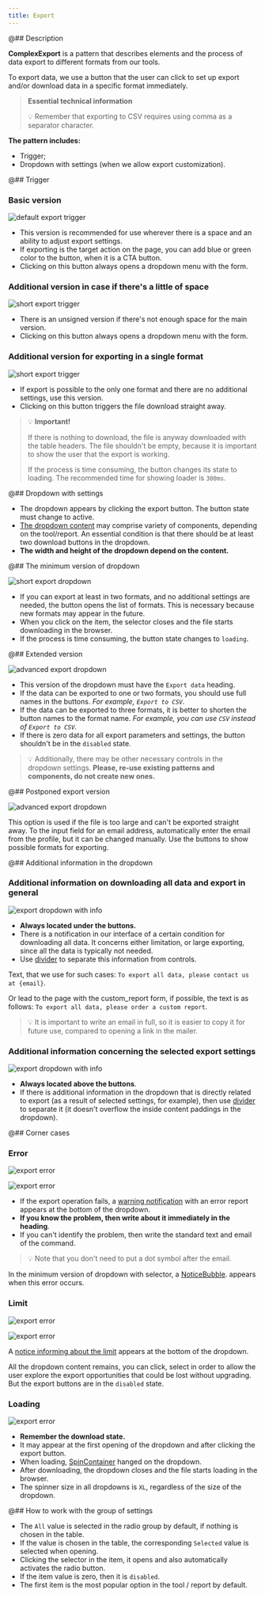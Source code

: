 ```yaml
---
title: Export
---
```


@## Description

**ComplexExport** is a pattern that describes elements and the process of data export to different formats from our tools.

To export data, we use a button that the user can click to set up export and/or download data in a specific format immediately.

> **Essential technical information**
>
> 💡 Remember that exporting to CSV requires using comma as a separator character.

**The pattern includes:**

- Trigger;
- Dropdown with settings (when we allow export customization).

@## Trigger

### Basic version

![default export trigger](static/default-export.png)

- This version is recommended for use wherever there is a space and an ability to adjust export settings.
- If exporting is the target action on the page, you can add blue or green color to the button, when it is a CTA button.
- Clicking on this button always opens a dropdown menu with the form.

### Additional version in case if there's a little of space

![short export trigger](static/short-export.png)

- There is an unsigned version if there's not enough space for the main version.
- Clicking on this button always opens a dropdown menu with the form.

### Additional version for exporting in a single format

![short export trigger](static/advanced-export.png)

- If export is possible to the only one format and there are no additional settings, use this version.
- Clicking on this button triggers the file download straight away.

> 💡 **Important!**
>
> If there is nothing to download, the file is anyway downloaded with the table headers. The file shouldn't be empty, because it is important to show the user that the export is working.
>
> If the process is time consuming, the button changes its state to loading. The recommended time for showing loader is `300ms`.

@## Dropdown with settings

- The dropdown appears by clicking the export button. The button state must change to active.
- [The dropdown content](/components/dropdown-menu/) may comprise variety of components, depending on the tool/report. An essential condition is that there should be at least two download buttons in the dropdown.
- **The width and height of the dropdown depend on the content.**

@## The minimum version of dropdown

![short export dropdown](static/dropdown-1.png)

- If you can export at least in two formats, and no additional settings are needed, the button opens the list of formats. This is necessary because new formats may appear in the future.
- When you click on the item, the selector closes and the file starts downloading in the browser.
- If the process is time consuming, the button state changes to `loading`.

@## Extended version

![advanced export dropdown](static/dropdown-2.png)

- This version of the dropdown must have the `Export data` heading.
- If the data can be exported to one or two formats, you should use full names in the buttons. _For example, `Export to CSV`._
- If the data can be exported to three formats, it is better to shorten the button names to the format name. _For example, you can use `CSV` instead of `Export to CSV`._
- If there is zero data for all export parameters and settings, the button shouldn't be in the `disabled` state.

> 💡 Additionally, there may be other necessary controls in the dropdown settings. **Please, re-use existing patterns and components, do not create new ones.**

@## Postponed export version

![advanced export dropdown](static/dropdown-3.png)

This option is used if the file is too large and can't be exported straight away. To the input field for an email address, automatically enter the email from the profile, but it can be changed manually. Use the buttons to show possible formats for exporting.

@## Additional information in the dropdown

### Additional information on downloading all data and export in general

![export dropdown with info](static/dropdown-info-1.png)

- **Always located under the buttons.**
- There is a notification in our interface of a certain condition for downloading all data. It concerns either limitation, or large exporting, since all the data is typically not needed.
- Use [divider](/components/divider/) to separate this information from controls.

Text, that we use for such cases: `To export all data, please contact us at {email}`.

Or lead to the page with the custom_report form, if possible, the text is as follows: `To export all data, please order a custom report`.

> 💡 It is important to write an email in full, so it is easier to copy it for future use, compared to opening a link in the mailer.

### Additional information concerning the selected export settings

![export dropdown with info](static/dropdown-info-2.png)

- **Always located above the buttons**.
- If there is additional information in the dropdown that is directly related to export (as a result of selected settings, for example), then use [divider](/components/divider/) to separate it (it doesn't overflow the inside content paddings in the dropdown).

@## Corner cases

### Error

![export error](static/export-error-1.png)

![export error](static/export-error-2.png)

- If the export operation fails, a [warning notification](/components/notice) with an error report appears at the bottom of the dropdown.
- **If you know the problem, then write about it immediately in the heading**.
- If you can't identify the problem, then write the standard text and email of the command.

> 💡 Note that you don't need to put a dot symbol after the email.

In the minimum version of dropdown with selector, a [NoticeBubble](/components/notice-bubble). appears when this error occurs.

### Limit

![export error](static/export-limit-1.png)

![export error](static/export-limit-2.png)

A [notice informing about the limit](/components/notice) appears at the bottom of the dropdown.

All the dropdown content remains, you can click, select in order to allow the user explore the export opportunities that could be lost without upgrading. But the export buttons are in the `disabled` state.

### Loading

![export error](static/export-loading.png)

- **Remember the download state.**
- It may appear at the first opening of the dropdown and after clicking the export button.
- When loading, [SpinContainer](/components/spin-container/) hanged on the dropdown.
- After downloading, the dropdown closes and the file starts loading in the browser.
- The spinner size in all dropdowns is `XL`, regardless of the size of the dropdown.

@## How to work with the group of settings

- The `All` value is selected in the radio group by default, if nothing is chosen in the table.
- If the value is chosen in the table, the corresponding `Selected` value is selected when opening.
- Clicking the selector in the item, it opens and also automatically activates the radio button.
- If the item value is zero, then it is `disabled`.
- The first item is the most popular option in the tool / report by default.

